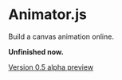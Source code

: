 Animator.js
===========

Build a canvas animation online.

**Unfinished now.**

[Version 0.5 alpha preview](http://shud.in/Animator.js/)
